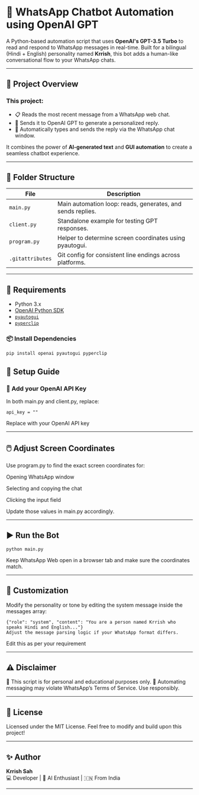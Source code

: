 # 🤖 WhatsApp Chatbot Automation using OpenAI GPT

A Python-based automation script that uses **OpenAI's GPT-3.5 Turbo** to read and respond to WhatsApp messages in real-time. Built for a bilingual (Hindi + English) personality named **Krrish**, this bot adds a human-like conversational flow to your WhatsApp chats.

---

## 🧩 Project Overview

### This project:
- 📋 Reads the most recent message from a WhatsApp web chat.
- 🧠 Sends it to OpenAI GPT to generate a personalized reply.
- 📨 Automatically types and sends the reply via the WhatsApp chat window.

It combines the power of **AI-generated text** and **GUI automation** to create a seamless chatbot experience.

---

## 📁 Folder Structure

| File         | Description                                                  |
|--------------|--------------------------------------------------------------|
| `main.py`    | Main automation loop: reads, generates, and sends replies.   |
| `client.py`  | Standalone example for testing GPT responses.                |
| `program.py` | Helper to determine screen coordinates using pyautogui.      |
| `.gitattributes` | Git config for consistent line endings across platforms. |

---

## 🔧 Requirements

- Python 3.x
- [OpenAI Python SDK](https://github.com/openai/openai-python)
- [`pyautogui`](https://pypi.org/project/PyAutoGUI/)
- [`pyperclip`](https://pypi.org/project/pyperclip/)

### 📦 Install Dependencies
```bash
pip install openai pyautogui pyperclip
```
## 🚀 Setup Guide
### 🔑 Add your OpenAI API Key
In both main.py and client.py, replace:
```
api_key = ""  
```
Replace with your OpenAI API key

---
## 🖱️ Adjust Screen Coordinates
Use program.py to find the exact screen coordinates for:

Opening WhatsApp window

Selecting and copying the chat

Clicking the input field

Update those values in main.py accordingly.

---

## ▶️ Run the Bot
```
python main.py
```
Keep WhatsApp Web open in a browser tab and make sure the coordinates match.

---

## 💬 Customization
Modify the personality or tone by editing the system message inside the messages array:
```
{"role": "system", "content": "You are a person named Krrish who speaks Hindi and English..."}
Adjust the message parsing logic if your WhatsApp format differs.
```
Edit this as per your requirement

---


## ⚠️ Disclaimer
🛑 This script is for personal and educational purposes only.
🧾 Automating messaging may violate WhatsApp’s Terms of Service. Use responsibly.

---

## 📄 License
Licensed under the MIT License.
Feel free to modify and build upon this project!

---

## ✨ Author
**Krrish Sah**  
💻 Developer | 🤖 AI Enthusiast | 🇮🇳 From India

---
